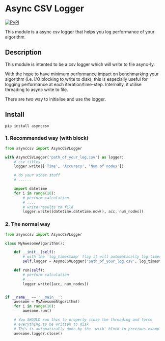 # Async CSV Logger
[![PyPI](https://img.shields.io/pypi/v/asynccsv.svg)](https://pypi.python.org/pypi/asynccsv)

This module is a async csv logger that helps you log performance of your algorithm.


## Description

This module is intented to be a csv logger which will write to file async-ly.

With the hope to have minimum performance impact on benchmarking your algorithm (i.e. I/O blocking to write to disk), this is especially useful for logging performance at each iteration/time-step. Internally, it utilise threading to async write to file.

There are two way to initialise and use the logger.


## Install

```
pip install asynccsv
```


### 1. Recommended way (with block)

```python
from asynccsv import AsyncCSVLogger

with AsyncCSVLogger('path_of_your_log.csv') as logger:
    # csv titles
    logger.write(['Time', 'Accuracy', 'Num of nodes'])

    # do your other stuff
    # ......

    import datetime
    for i in range(10):
        # perform calculation
        # ....
        # write results to file
        logger.write([datetime.datetime.now(), acc, num_nodes])
```


### 2. The normal way

```python
from asynccsv import AsyncCSVLogger

class MyAwesomeAlgorithm():

    def __init__(self):
        # with the 'log_timestamp' flag it will automatically log timestamp
        self.logger = AsyncCSVLogger('path_of_your_log.csv', log_timestamp=True)

    def run(self):
        # perform calculation
        # ...
        logger.write([acc, num_nodes])


if __name__ == '__main__':
    awesome = MyAwesomeAlgorithm()
    for i in range(10):
        awesome.run()

    # You SHOULD run this to properly close the threading and force
    # everything to be written to disk
    # This is automatically done by the 'with' block in previous example
    awesome.logger.close()
```
